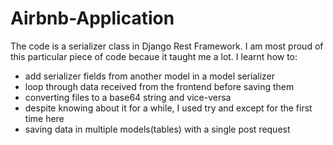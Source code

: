 # Airbnb-Application
The code is a serializer class in Django Rest Framework. I am most proud of this particular piece of code becaue it taught me a lot. I learnt how to:
- add serializer fields from another model in a model serializer
- loop through data received from the frontend before saving them
- converting files to a base64 string and vice-versa
- despite knowing about it for a while, I used try and except for the first time here
- saving data in multiple models(tables) with a single post request
